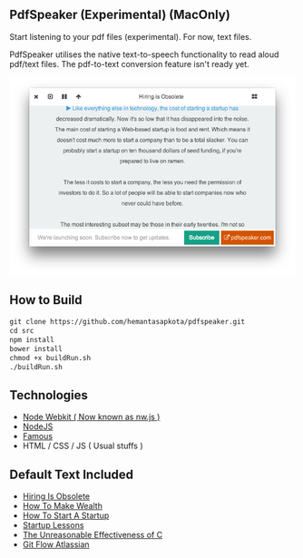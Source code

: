 ## PdfSpeaker  (Experimental) (MacOnly) ##
Start listening to your pdf files (experimental). For now, text files.

PdfSpeaker utilises the native text-to-speech functionality
to read aloud pdf/text files. The pdf-to-text conversion feature isn't
ready yet.

![SS](ss.png)

## How to Build ##
```
git clone https://github.com/hemantasapkota/pdfspeaker.git
cd src
npm install
bower install
chmod +x buildRun.sh
./buildRun.sh
```

## Technologies ##
* [Node Webkit ( Now known as nw.js )](https://github.com/nwjs/nw.js/)
* [NodeJS](http://nodejs.org/)
* [Famous](https://github.com/Famous/famous)
* HTML / CSS / JS ( Usual stuffs )

## Default Text Included ##
* [Hiring Is Obsolete](http://www.paulgraham.com/hiring.html)
* [How To Make Wealth](http://www.paulgraham.com/wealth.html)
* [How To Start A Startup](http://www.paulgraham.com/start.html)
* [Startup Lessons](http://paulgraham.com/startuplessons.html)
* [The Unreasonable Effectiveness of C](http://damienkatz.net/2013/01/the_unreasonable_effectiveness_of_c.html)
* [Git Flow Atlassian](https://www.atlassian.com/git/tutorials/comparing-workflows/feature-branch-workflow)
